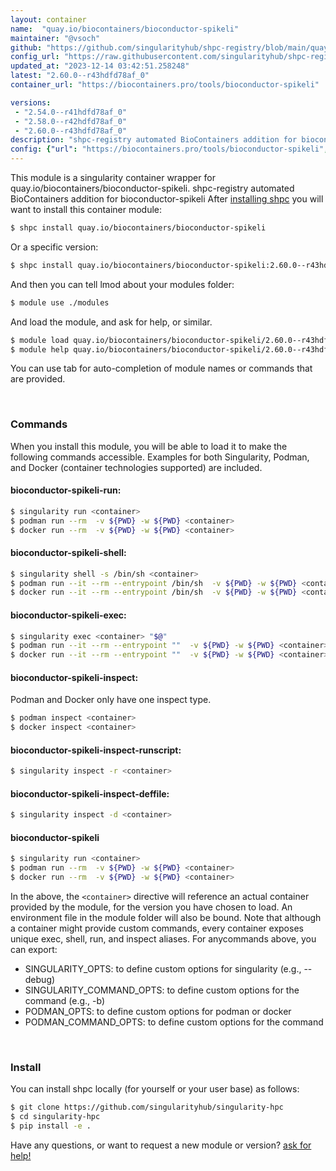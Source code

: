 ```yaml
---
layout: container
name:  "quay.io/biocontainers/bioconductor-spikeli"
maintainer: "@vsoch"
github: "https://github.com/singularityhub/shpc-registry/blob/main/quay.io/biocontainers/bioconductor-spikeli/container.yaml"
config_url: "https://raw.githubusercontent.com/singularityhub/shpc-registry/main/quay.io/biocontainers/bioconductor-spikeli/container.yaml"
updated_at: "2023-12-14 03:42:51.258248"
latest: "2.60.0--r43hdfd78af_0"
container_url: "https://biocontainers.pro/tools/bioconductor-spikeli"

versions:
 - "2.54.0--r41hdfd78af_0"
 - "2.58.0--r42hdfd78af_0"
 - "2.60.0--r43hdfd78af_0"
description: "shpc-registry automated BioContainers addition for bioconductor-spikeli"
config: {"url": "https://biocontainers.pro/tools/bioconductor-spikeli", "maintainer": "@vsoch", "description": "shpc-registry automated BioContainers addition for bioconductor-spikeli", "latest": {"2.60.0--r43hdfd78af_0": "sha256:cedddd519fdb21a6513b41d6131a009189cb06d2345d4ed761280aadb42bc7b6"}, "tags": {"2.54.0--r41hdfd78af_0": "sha256:93bb96bcbb331d11f56071a27a63e25ff1136b93aeee1fead3d08262080b4c29", "2.58.0--r42hdfd78af_0": "sha256:a69261648f7de1f0a2cc3e42fde2f4e935b853cf9f5345cc62d0f8855bc4b8b9", "2.60.0--r43hdfd78af_0": "sha256:cedddd519fdb21a6513b41d6131a009189cb06d2345d4ed761280aadb42bc7b6"}, "docker": "quay.io/biocontainers/bioconductor-spikeli"}
---
```


This module is a singularity container wrapper for quay.io/biocontainers/bioconductor-spikeli.
shpc-registry automated BioContainers addition for bioconductor-spikeli
After [installing shpc](#install) you will want to install this container module:


```bash
$ shpc install quay.io/biocontainers/bioconductor-spikeli
```

Or a specific version:

```bash
$ shpc install quay.io/biocontainers/bioconductor-spikeli:2.60.0--r43hdfd78af_0
```

And then you can tell lmod about your modules folder:

```bash
$ module use ./modules
```

And load the module, and ask for help, or similar.

```bash
$ module load quay.io/biocontainers/bioconductor-spikeli/2.60.0--r43hdfd78af_0
$ module help quay.io/biocontainers/bioconductor-spikeli/2.60.0--r43hdfd78af_0
```

You can use tab for auto-completion of module names or commands that are provided.

<br>

### Commands

When you install this module, you will be able to load it to make the following commands accessible.
Examples for both Singularity, Podman, and Docker (container technologies supported) are included.

#### bioconductor-spikeli-run:

```bash
$ singularity run <container>
$ podman run --rm  -v ${PWD} -w ${PWD} <container>
$ docker run --rm  -v ${PWD} -w ${PWD} <container>
```

#### bioconductor-spikeli-shell:

```bash
$ singularity shell -s /bin/sh <container>
$ podman run --it --rm --entrypoint /bin/sh  -v ${PWD} -w ${PWD} <container>
$ docker run --it --rm --entrypoint /bin/sh  -v ${PWD} -w ${PWD} <container>
```

#### bioconductor-spikeli-exec:

```bash
$ singularity exec <container> "$@"
$ podman run --it --rm --entrypoint ""  -v ${PWD} -w ${PWD} <container> "$@"
$ docker run --it --rm --entrypoint ""  -v ${PWD} -w ${PWD} <container> "$@"
```

#### bioconductor-spikeli-inspect:

Podman and Docker only have one inspect type.

```bash
$ podman inspect <container>
$ docker inspect <container>
```

#### bioconductor-spikeli-inspect-runscript:

```bash
$ singularity inspect -r <container>
```

#### bioconductor-spikeli-inspect-deffile:

```bash
$ singularity inspect -d <container>
```



#### bioconductor-spikeli

```bash
$ singularity run <container>
$ podman run --rm  -v ${PWD} -w ${PWD} <container>
$ docker run --rm  -v ${PWD} -w ${PWD} <container>
```


In the above, the `<container>` directive will reference an actual container provided
by the module, for the version you have chosen to load. An environment file in the
module folder will also be bound. Note that although a container
might provide custom commands, every container exposes unique exec, shell, run, and
inspect aliases. For anycommands above, you can export:

 - SINGULARITY_OPTS: to define custom options for singularity (e.g., --debug)
 - SINGULARITY_COMMAND_OPTS: to define custom options for the command (e.g., -b)
 - PODMAN_OPTS: to define custom options for podman or docker
 - PODMAN_COMMAND_OPTS: to define custom options for the command

<br>

### Install

You can install shpc locally (for yourself or your user base) as follows:

```bash
$ git clone https://github.com/singularityhub/singularity-hpc
$ cd singularity-hpc
$ pip install -e .
```

Have any questions, or want to request a new module or version? [ask for help!](https://github.com/singularityhub/singularity-hpc/issues)